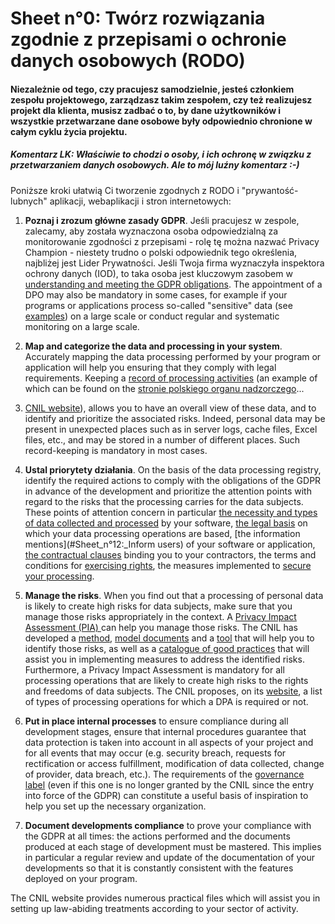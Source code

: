 # Sheet n°0: Twórz rozwiązania zgodnie z przepisami o ochronie danych osobowych (RODO)

#### Niezależnie od tego, czy pracujesz samodzielnie, jesteś członkiem zespołu projektowego, zarządzasz takim zespołem, czy też realizujesz projekt dla klienta, musisz zadbać o to, by dane użytkowników i wszystkie przetwarzane dane osobowe były odpowiednio chronione w całym cyklu życia projektu. 

##### Komentarz LK: Właściwie to chodzi o osoby, i ich ochronę w związku z przetwarzaniem danych osobowych. Ale to mój luźny komentarz :-)

Poniższe kroki ułatwią  Ci tworzenie zgodnych z RODO i "prywantość-lubnych" aplikacji, webaplikacji i stron internetowych:

1. **Poznaj i zrozum główne zasady GDPR**. Jeśli pracujesz w zespole, zalecamy, aby została wyznaczona osoba odpowiedzialną za monitorowanie zgodności z przepisami - rolę tę można nazwać Privacy Champion - niestety trudno o polski odpowiednik tego określenia, najbliżej jest Lider Prywatności.  Jeśli Twoja firma wyznaczyła inspektora ochrony danych (IOD), to taka osoba jest kluczowym zasobem w [understanding and meeting the GDPR obligations](https://www.cnil.fr/sites/default/files/atoms/files/guidelines_on_dpos_5_april_2017.pdf). The appointment of a DPO may also be mandatory in some cases, for example if your programs or applications process so-called "sensitive" data (see [examples](#Sheet_n°1:_Identify_personal_data)) on a large scale or conduct regular and systematic monitoring on a large scale.

2. **Map and categorize the data and processing in your system**. Accurately mapping the data processing performed by your program or application will help you ensuring that they comply with legal requirements. Keeping a [record of processing activities](https://www.cnil.fr/en/record-processing-activities) (an example of which can be found on the [stronie polskiego organu nadzorczego](https://uodo.gov.pl/pl/123/214)...
3. [CNIL website](https://www.cnil.fr/sites/default/files/atoms/files/record-processing-activities.ods)), allows you to have an overall view of these data, and to identify and prioritize the associated risks. Indeed, personal data may be present in unexpected places such as in server logs, cache files, Excel files, etc., and may be stored in a number of different places. Such record-keeping is mandatory in most cases.

3. **Ustal priorytety działania**. On the basis of the data processing registry, identify the required actions to comply with the obligations of the GDPR in advance of the development and prioritize the attention points with regard to the risks that the processing carries for the data subjects. These points of attention concern in particular [the necessity and types of data collected and processed](#Sheet_n°7:_Minimize_the_data_collection) by your software, [the legal basis](#Sheet_n°15:_Take_into_account_the_legal_basis_in_the_technical_implementation) on which your data processing operations are based, [the information mentions](#Sheet_n°12:_Inform users) of your software or application, [the contractual clauses](#Sheet_n°5_:_Make_an_informed_choice_of_its_architecture) binding you to your contractors, the terms and conditions for [exercising rights](#Sheet_n°13:_Prepare_for_the_exercise_of_people_rights), the measures implemented to [secure your processing](#Sheet_n°6:_Secure_your_websites,_applications_and_servers).

4. **Manage the risks**. When you find out that a processing of personal data is likely to create high risks for data subjects, make sure that you manage those risks appropriately in the context. A [Privacy Impact Assessment (PIA) ](https://www.cnil.fr/en/privacy-impact-assessment-pia) can help you manage those risks. The CNIL has developed a [method](https://www.cnil.fr/sites/default/files/atoms/files/cnil-pia-1-en-methodology.pdf), [model documents](https://www.cnil.fr/sites/default/files/atoms/files/cnil-pia-2-en-templates.pdf) and a [tool](https://www.cnil.fr/en/open-source-pia-software-helps-carry-out-data-protection-impact-assesment) that will help you to identify those risks, as well as a [catalogue of good practices](https://www.cnil.fr/sites/default/files/atoms/files/cnil-pia-3-en-knowledgebases.pdf) that will assist you in implementing measures to address the identified risks. Furthermore, a Privacy Impact Assessment is mandatory for all processing operations that are likely to create high risks to the rights and freedoms of data subjects. The CNIL proposes, on its [website](https://www.cnil.fr/sites/default/files/atoms/files/liste-traitements-aipd-requise.pdf), a list of  types of processing operations for which a DPA is required or not.

5. **Put in place internal processes** to ensure compliance during all development stages, ensure that internal procedures guarantee that data protection is taken into account in all aspects of your project and for all events that may occur (e.g. security breach, requests for rectification or access fulfillment, modification of data collected, change of provider, data breach, etc.). The requirements of the [governance label](https://www.cnil.fr/sites/default/files/typo/document/CNIL_Privacy_Seal-Governance-EN.pdf) (even if this one is no longer granted by the CNIL since the entry into force of the GDPR) can constitute a useful basis of inspiration to help you set up the necessary organization.

6. **Document developments compliance** to prove your compliance with the GDPR at all times: the actions performed and the documents produced at each stage of development must be mastered. This implies in particular a regular review and update of the documentation of your developments so that it is constantly consistent with the features deployed on your program.

The CNIL website provides numerous practical files which will assist you in setting up law-abiding treatments according to your sector of activity.
